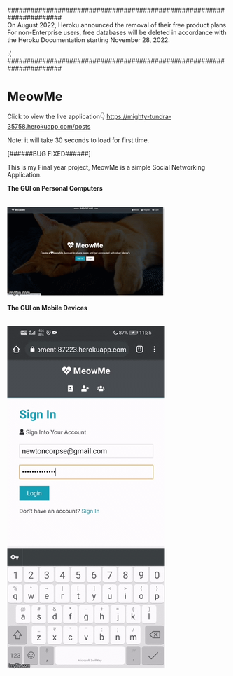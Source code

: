 
######################################################################                                                                                                      
On August 2022, Heroku announced the removal of their free product plans
For non-Enterprise users, free databases will be deleted in accordance with the Heroku Documentation starting November 28, 2022.

:(
######################################################################

# MeowMe

Click to view the live application👇
https://mighty-tundra-35758.herokuapp.com/posts

Note: it will take 30 seconds to load for first time. 

[######BUG FIXED######]

This is my Final year project,
MeowMe is a simple Social Networking Application.

<b>The GUI on Personal Computers
<br><br><br>
<img src="screenshots/pc.gif">
<br><br>
The GUI on Mobile Devices</b>
<br><br><br>
<img src="screenshots/mobile.gif">

